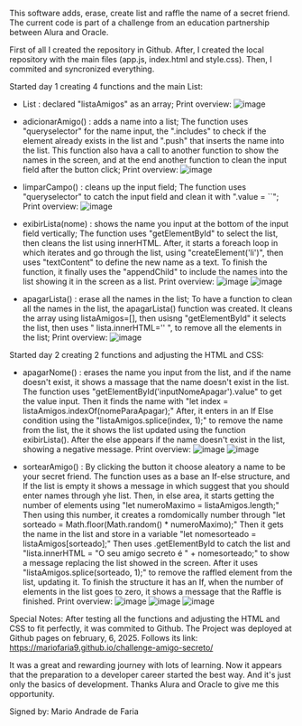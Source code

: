 This software adds, erase, create list and raffle the name of a secret friend.
The current code is part of a challenge from an education partnership between Alura and Oracle.

First of all I created the repository in Github. After, I created the local repository with the main files (app.js, index.html and style.css). Then, I commited and syncronized everything.

Started day 1 creating 4 functions and the main List:

- List : declared "listaAmigos" as an array;
Print overview:
![image](https://github.com/user-attachments/assets/8ebf7c81-7610-4a17-8d59-988ad1b8177a)

- adicionarAmigo() : adds a name into a list; The function uses "queryselector" for the name input, the ".includes" to check if the element already exists in the list and ".push" that inserts the name into the list. This function also hava a call to another function to show the names in the screen, and at the end another function to clean the input field after the button click;
Print overview:
![image](https://github.com/user-attachments/assets/5fca7dfe-4168-418f-afcd-eef9a1c7cd59)

- limparCampo() : cleans up the input field; The function uses "queryselector" to catch the input field and clean it with ".value = ``";
Print overview:
![image](https://github.com/user-attachments/assets/d8d7fe4b-2b75-4dc3-9258-156813134cd8)

- exibirLista(nome) : shows the name you input at the bottom of the input field vertically; The function uses "getElementById" to select the list, then cleans the list using innerHTML. After, it starts a foreach loop in which iterates and go through the list, using "createElement('li')", then uses "textContent" to define the new name as a text. To finish the function, it finally uses the "appendChild" to include the names into the list showing it in the screen as a list.
Print overview:
![image](https://github.com/user-attachments/assets/5fca7dfe-4168-418f-afcd-eef9a1c7cd59)
![image](https://github.com/user-attachments/assets/9f3a0aff-1ec2-4934-b4c4-e3ba0f9e8af0)

- apagarLista() : erase all the names in the list; To have a function to clean all the names in the list, the apagarLista() function was created. It cleans the array using listaAmigos=[], then usisng "getElementById" it selects the list, then uses " lista.innerHTML='' ", to remove all the elements in the list;
Print overview:
![image](https://github.com/user-attachments/assets/b0480f24-1584-4568-9f41-255d2f717974)


Started day 2 creating 2 functions and adjusting the HTML and CSS:

- apagarNome() : erases the name you input from the list, and if the name doesn't exist, it shows a massage that the name doesn't exist in the list. The function uses "getElementById('inputNomeApagar').value" to get the value input. Then it finds the name with "let index = listaAmigos.indexOf(nomeParaApagar);" After, it enters in an If Else condition using the "listaAmigos.splice(index, 1);" to remove the name from the list, the it shows the list updated using the function exibirLista(). After the else appears if the name doesn't exist in the list, showing a negative message.
Print overview:
![image](https://github.com/user-attachments/assets/3c7cbe9b-8622-4837-a2f8-d8d2e58846d5)
![image](https://github.com/user-attachments/assets/6598e152-5963-47d2-99b5-28c6626bc0c0)

- sortearAmigo() : By clicking the button it choose aleatory a name to be your secret friend. The function uses as a base an If-else structure, and If the list is empty it shows a message in which suggest that you should enter names through yhe list. Then, in else area, it starts getting the number of elements using "let numeroMaximo = listaAmigos.length;" Then using this number, it creates a romdomically number through "let sorteado = Math.floor(Math.random() * numeroMaximo);" Then it gets the name in the list and store in a variable "let nomesorteado = listaAmigos[sorteado];" Then uses .getElementById to catch the list and "lista.innerHTML = "O seu amigo secreto é " + nomesorteado;" to show a message replacing the list showed in the screen. After it uses "listaAmigos.splice(sorteado, 1);" to remove the raffled element from the list, updating it. To finish the structure it has an If, when the number of elements in the list goes to zero, it shows a message that the Raffle is finished.
Print overview:
![image](https://github.com/user-attachments/assets/131c3a5e-b59c-4e79-8ffa-cf2db8c6a9c8)
![image](https://github.com/user-attachments/assets/821cf156-1773-40cb-a763-e0aa850c772a)
![image](https://github.com/user-attachments/assets/cbd15087-025c-40d7-8781-1897aa9145b8)

Special Notes:
After testing all the functions and adjusting the HTML and CSS to fit perfectly, it was commited to Github. 
The Project was deployed at Github pages on february, 6, 2025. Follows its link: https://mariofaria9.github.io/challenge-amigo-secreto/

It was a great and rewarding journey with lots of learning. Now it appears that the preparation to a developer career started the best way. And it's just only the basics of development. Thanks Alura and Oracle to give me this opportunity.

Signed by: Mario Andrade de Faria


